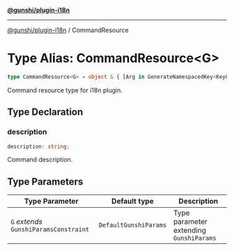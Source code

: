 [**@gunshi/plugin-i18n**](../index.md)

***

[@gunshi/plugin-i18n](../index.md) / CommandResource

# Type Alias: CommandResource\<G\>

```ts
type CommandResource<G> = object & { [Arg in GenerateNamespacedKey<KeyOfArgs<RemovedIndex<ExtractArgs<G>>>, typeof ARG_PREFIX>]?: string } & object;
```

Command resource type for i18n plugin.

## Type Declaration

### description

```ts
description: string;
```

Command description.

## Type Parameters

| Type Parameter | Default type | Description |
| ------ | ------ | ------ |
| `G` *extends* `GunshiParamsConstraint` | `DefaultGunshiParams` | Type parameter extending `GunshiParams` |
